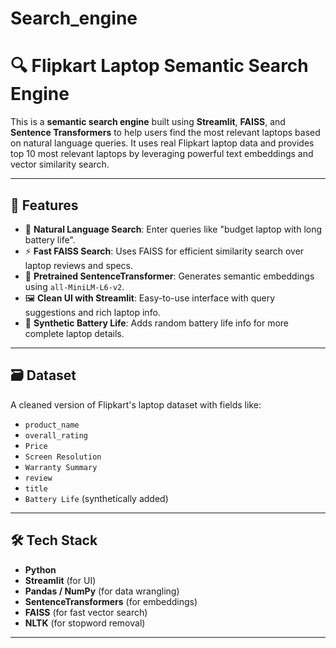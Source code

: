 # Search_engine
# 🔍 Flipkart Laptop Semantic Search Engine

This is a **semantic search engine** built using **Streamlit**, **FAISS**, and **Sentence Transformers** to help users find the most relevant laptops based on natural language queries. It uses real Flipkart laptop data and provides top 10 most relevant laptops by leveraging powerful text embeddings and vector similarity search.

---

## 🧠 Features

- 🔎 **Natural Language Search**: Enter queries like "budget laptop with long battery life".
- ⚡ **Fast FAISS Search**: Uses FAISS for efficient similarity search over laptop reviews and specs.
- 🤖 **Pretrained SentenceTransformer**: Generates semantic embeddings using `all-MiniLM-L6-v2`.
- 🖼️ **Clean UI with Streamlit**: Easy-to-use interface with query suggestions and rich laptop info.
- 🔋 **Synthetic Battery Life**: Adds random battery life info for more complete laptop details.

---

## 🗃️ Dataset

A cleaned version of Flipkart's laptop dataset with fields like:

- `product_name`
- `overall_rating`
- `Price`
- `Screen Resolution`
- `Warranty Summary`
- `review`
- `title`
- `Battery Life` (synthetically added)

---

## 🛠️ Tech Stack

- **Python**
- **Streamlit** (for UI)
- **Pandas / NumPy** (for data wrangling)
- **SentenceTransformers** (for embeddings)
- **FAISS** (for fast vector search)
- **NLTK** (for stopword removal)

---
